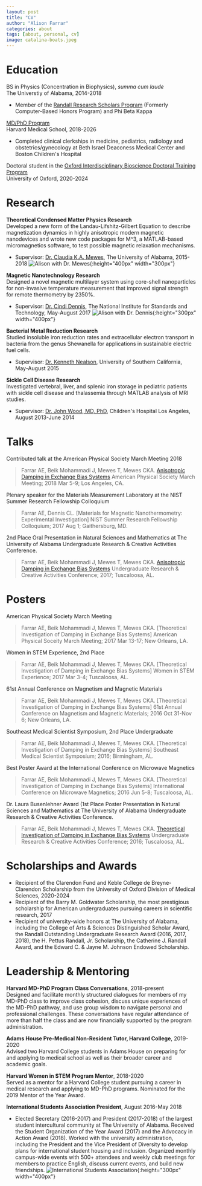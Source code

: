 ```yaml
---
layout: post
title: "CV"
author: "Alison Farrar"
categories: about
tags: [about, personal, cv]
image: catalina-boats.jpeg
---
```


# Education
BS in Physics (Concentration in Biophysics), *summa cum laude*\
The Universtiy of Alabama, 2014-2018
* Member of the [Randall Research Scholars Program](https://honors.ua.edu/programs/randall-research-scholars-program/) (Formerly Computer-Based Honors Program) and Phi Beta Kappa

[MD/PhD Program](https://www.hms.harvard.edu/md_phd/)\
Harvard Medical School, 2018-2026
* Completed clinical clerkships in medicine, pediatrics, radiology and obstetrics/gynecology at Beth Israel Deaconess Medical Center and Boston Children's Hospital

Doctoral student in the [Oxford Interdisciplinary Bioscience Doctoral Training Program](http://163.1.28.33/)\
University of Oxford, 2020-2024

# Research
**Theoretical Condensed Matter Physics Research**\
Developed a new form of the Landau-Lifshitz-Gilbert Equation to describe magnetization dynamics in highly anisotropic modern magnetic nanodevices and wrote new code packages for M^3, a MATLAB-based micromagnetics software, to test possible magnetic relaxation mechanisms.
* Supervisor: [Dr. Claudia K.A. Mewes](http://magneticslab.ua.edu/), The University of Alabama, 2015-2018
![Alison with Dr. Mewes](/assets/img/alison-w-claudia.jpg){:height="400px" width="300px"}

**Magnetic Nanotechnology Research**\
Designed a novel magnetic multilayer system using core-shell nanoparticles for non-invasive temperature measurement that improved signal strength for remote thermometry by 2350%.
* Supervisor: [Dr. Cindi Dennis](https://www.nist.gov/people/cindi-l-dennis), The National Institute for Standards and Technology, May-August 2017
![Alison with Dr. Dennis](/assets/img/alison-w-cindi.JPG){:height="300px" width="400px"}

**Bacterial Metal Reduction Research**\
Studied insoluble iron reduction rates and extracellular electron transport in bacteria from the genus Shewanella for applications in sustainable electric fuel cells.
* Supervisor: [Dr. Kenneth Nealson](https://dornsife.usc.edu/cf/faculty-and-staff/faculty.cfm?pid=1003571), University of Southern California, May-August 2015

**Sickle Cell Disease Research**\
Investigated vertebral, liver, and splenic iron storage in pediatric patients with sickle cell disease and thalassemia through MATLAB analysis of MRI studies.
* Supervisor: [Dr. John Wood, MD, PhD](https://www.chla.org/profile/john-wood-md-phd), Children's Hospital Los Angeles, August 2013-June 2014

# Talks
Contributed talk at the American Physical Society March Meeting 2018
> Farrar AE, Beik Mohammadi J, Mewes T, Mewes CKA. [Anisotropic Damping in Exchange Bias Systems](http://meetings.aps.org/Meeting/MAR18/Event/318817) American Physical Society March Meeting; 2018 Mar 5-9; Los Angeles, CA.

Plenary speaker for the Materials Measurement Laboratory at the NIST Summer Research Fellowship Colloquium
> Farrar AE, Dennis CL. [Materials for Magnetic Nanothermometry: Experimental Investigation] NIST Summer Research Fellowship Colloquium; 2017 Aug 1; Gaithersburg, MD.

2nd Place Oral Presentation in Natural Sciences and Mathematics at The University of Alabama Undergraduate Research & Creative Activities Conference.
> Farrar AE, Beik Mohammadi J, Mewes T, Mewes CKA. [Anisotropic Damping in Exchange Bias Systems](http://ovpred.ua.edu/files/2016/08/2017_URCA_Winners_Web.pdf#page=5) Undergraduate Research & Creative Activities Conference; 2017; Tuscaloosa, AL.

# Posters
American Physical Society March Meeting
> Farrar AE, Beik Mohammadi J, Mewes T, Mewes CKA. [Theoretical Investigation of Damping in Exchange Bias Systems] American Physical Soceity March Meeting; 2017 Mar 13-17; New Orleans, LA.

Women in STEM Experience, 2nd Place
> Farrar AE, Beik Mohammadi J, Mewes T, Mewes CKA. [Theoretical Investigation of Damping in Exchange Bias Systems] Women in STEM Experience; 2017 Mar 3-4; Tuscaloosa, AL.

61st Annual Conference on Magnetism and Magnetic Materials
> Farrar AE, Beik Mohammadi J, Mewes T, Mewes CKA. [Theoretical Investigation of Damping in Exchange Bias Systems] 61st Annual Conference on Magnetism and Magnetic Materials; 2016 Oct 31-Nov 6; New Orleans, LA.

Southeast Medical Scientist Symposium, 2nd Place Undergraduate
> Farrar AE, Beik Mohammadi J, Mewes T, Mewes CKA. [Theoretical Investigation of Damping in Exchange Bias Systems] Southeast Medical Scientist Symposium; 2016; Birmingham, AL.

Best Poster Award at the International Conference on Microwave Magnetics
> Farrar AE, Beik Mohammadi J, Mewes T, Mewes CKA. [Theoretical Investigation of Damping in Exchange Bias Systems] International Conference on Microwave Magnetics; 2016 Jun 5-8; Tuscaloosa, AL.

Dr. Laura Busenlehner Award (1st Place Poster Presentation in Natural Sciences and Mathematics at The University of Alabama Undergraduate Research & Creative Activities Conference.
> Farrar AE, Beik Mohammadi J, Mewes T, Mewes CKA. [Theoretical Investigation of Damping in Exchange Bias Systems](http://ovpred.ua.edu/files/2016/10/2016-URCA-Abstracts.pdf#page=61) Undergraduate Research & Creative Activities Conference; 2016; Tuscaloosa, AL.

# Scholarships and Awards
* Recipient of the Clarendon Fund and Keble College de Breyne-Clarendon Scholarship from the University of Oxford Division of Medical Sciences, 2020-2024
* Recipient of the Barry M. Goldwater Scholarship, the most prestigious scholarship for American undergraduates pursuing careers in scientific research, 2017
* Recipient of university-wide honors at The University of Alabama, including the College of Arts & Sciences Distinguished Scholar Award, the Randall Outstanding Undergraduate Research Award (2016, 2017, 2018), the H. Pettus Randall, Jr. Scholarship, the Catherine J. Randall Award, and the Edward C. & Jayne M. Johnson Endowed Scholarship.

# Leadership & Mentoring
**Harvard MD-PhD Program Class Conversations**, 2018-present\
Designed and facilitate monthly structured dialogues for members of my MD-PhD class to improve class cohesion, discuss unique experiences of the MD-PhD pathway, and use group wisdom to navigate personal and professional challenges. These conversations have regular attendance of more than half the class and are now financially supported by the program administration.

**Adams House Pre-Medical Non-Resident Tutor, Harvard College**, 2019-2020\
Advised two Harvard College students in Adams House on preparing for and applying to medical school as well as their broader career and academic goals.

**Harvard Women in STEM Program Mentor**, 2018-2020\
Served as a mentor for a Harvard College student pursuing a career in medical research and applying to MD-PhD programs. Nominated for the 2019 Mentor of the Year Award.

**International Students Association President**, August 2016-May 2018
* Elected Secretary (2016-2017) and President (2017-2018) of the largest student intercultural community at The University of Alabama. Received the Student Organization of the Year Award (2017) and the Advocacy in Action Award (2018). Worked with the university administration, including the President and the Vice President of Diversity to develop plans for international student housing and inclusion. Organized monthly campus-wide events with 500+ attendees and weekly club meetings for members to practice English, discuss current events, and build new friendships.
![International Students Association](/assets/img/isa.jpg){:height="300px" width="400px"}
